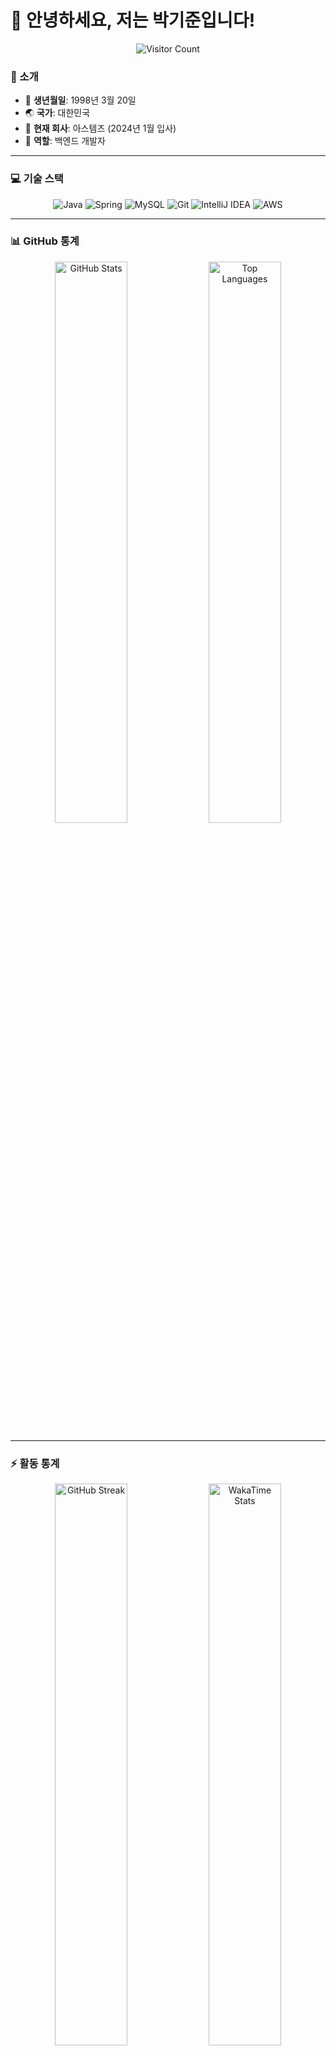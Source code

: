 # 👋 안녕하세요, 저는 박기준입니다!

<div align="center">
  <img src="https://komarev.com/ghpvc/?username=Park-GiJun&style=for-the-badge&color=blueviolet" alt="Visitor Count" />
</div>

### 📝 소개
- 🎂 **생년월일**: 1998년 3월 20일
- 🌏 **국가**: 대한민국
- 🏢 **현재 회사**: 아스템즈 (2024년 1월 입사)
- 💼 **역할**: 백엔드 개발자

---

### 💻 기술 스택
<div align="center">
  <img src="https://img.shields.io/badge/Java-007396?style=for-the-badge&logo=java&logoColor=white" alt="Java" />
  <img src="https://img.shields.io/badge/Spring-6DB33F?style=for-the-badge&logo=spring&logoColor=white" alt="Spring" />
  <img src="https://img.shields.io/badge/MySQL-4479A1?style=for-the-badge&logo=mysql&logoColor=white" alt="MySQL" />
  <img src="https://img.shields.io/badge/Git-F05032?style=for-the-badge&logo=git&logoColor=white" alt="Git" />
  <img src="https://img.shields.io/badge/IntelliJ_IDEA-000000?style=for-the-badge&logo=intellij-idea&logoColor=white" alt="IntelliJ IDEA" />
  <img src="https://img.shields.io/badge/AWS-232F3E?style=for-the-badge&logo=amazon-aws&logoColor=white" alt="AWS" />
</div>

---

### 📊 GitHub 통계
<div align="center" style="overflow-x: auto;">
  <img src="https://github-readme-stats.vercel.app/api?username=Park-GiJun&show_icons=true&theme=default&hide_border=true&text_color=808080&title_color=000000&icon_color=000000" alt="GitHub Stats" width="48%" />
  <img src="https://github-readme-stats.vercel.app/api/top-langs/?username=Park-GiJun&layout=compact&theme=default&hide_border=true&text_color=808080&title_color=000000" alt="Top Languages" width="48%" />
</div>

---

### ⚡ 활동 통계
<div align="center" style="overflow-x: auto;">
  <img src="https://github-readme-streak-stats.herokuapp.com/?user=Park-GiJun&theme=default&hide_border=true" alt="GitHub Streak" width="48%" />
  <img src="https://github-readme-stats.vercel.app/api/wakatime?username=GijunPark&api_key=waka_e1c5461f-6b16-4c99-8f81-c75d7b6fc570&layout=compact&theme=default&hide_border=true&text_color=808080&title_color=000000" alt="WakaTime Stats" width="48%" />
</div>

---

### 🏆 GitHub 트로피
<div align="center" style="overflow-x: auto;">
  <img src="https://github-profile-trophy.vercel.app/?username=Park-GiJun&theme=default&no-frame=true&margin-w=15" alt="GitHub Trophies" />
</div>

---

### 🌟 기여도 요약
<div align="center" style="overflow-x: auto;">
  <img src="https://github-profile-summary-cards.vercel.app/api/cards/profile-details?username=Park-GiJun&theme=default" alt="Contribution Summary" />
</div>

<picture>
  <source media="(prefers-color-scheme: dark)" srcset="https://raw.githubusercontent.com/Park-GiJun/Park-GiJun/output/github-contribution-grid-snake-dark.svg">
  <source media="(prefers-color-scheme: light)" srcset="https://raw.githubusercontent.com/Park-GiJun/Park-GiJun/output/github-contribution-grid-snake.svg">
  <img alt="github contribution grid snake animation" src="https://raw.githubusercontent.com/Park-GiJun/Park-GiJun/output/github-contribution-grid-snake.svg">
</picture>

---

### 🌐 링크
- 🔗 [프로젝트 웹사이트](https://olm.life)

---

### 📫 연락처
<div align="center">
  <a href="mailto:tpgj98@naver.com">
    <img src="https://img.shields.io/badge/이메일-tpgj98@naver.com-0078D4?style=for-the-badge&logo=gmail&logoColor=white" />
  </a>
</div>

---

<div align="center">
  
### 현재 작업 중... 🔨
🌱 스프링부트와 JPA 학습 중
🔭 백엔드 개발 스킬 향상
⚡ 새로운 기술 스택 습득
</div>

감사합니다! 😊



